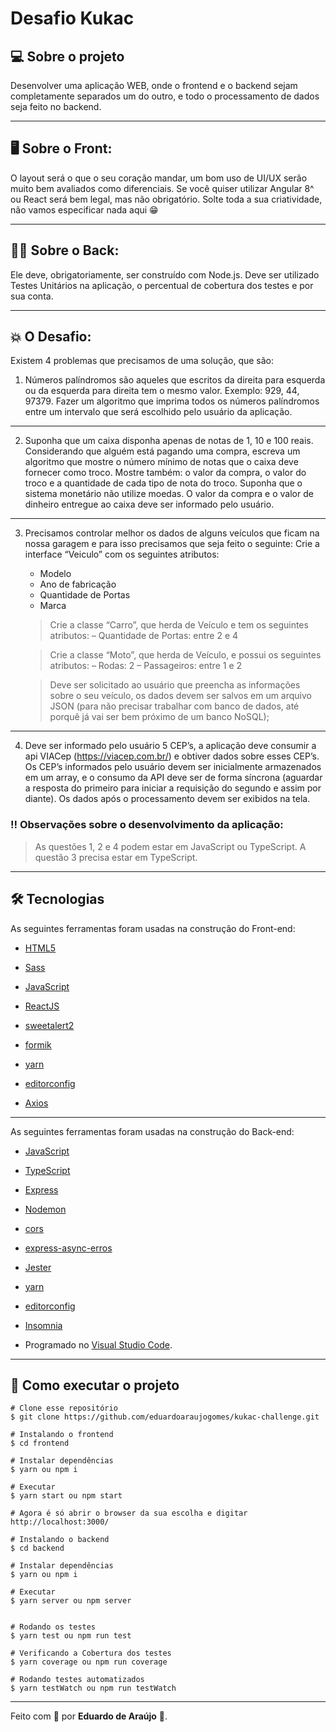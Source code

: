 # Desafio Kukac

## 💻 Sobre o projeto

Desenvolver uma aplicação WEB, onde o frontend e o backend sejam completamente separados um do outro, e todo o processamento de dados seja feito no backend.

_________

## 🖥 Sobre o Front:

O layout será o que o seu coração mandar, um bom uso de UI/UX serão muito bem avaliados como diferenciais. 
Se você quiser utilizar Angular 8^ ou React será bem legal, mas não obrigatório.
Solte toda a sua criatividade, não vamos especificar nada aqui 😁

_________

## 👨‍💻 Sobre o Back:

Ele deve, obrigatoriamente, ser construído com Node.js.
Deve ser utilizado Testes Unitários na aplicação, o percentual de cobertura dos testes e por sua conta.

_________

## 💥 O Desafio:
Existem 4 problemas que precisamos de uma solução, que são:

1. Números palíndromos são aqueles que escritos da direita para esquerda ou da esquerda para direita tem o mesmo valor. Exemplo: 929, 44, 97379.  Fazer um algoritmo que imprima todos os números palíndromos entre um intervalo que será escolhido pelo usuário da aplicação.
_________
2. Suponha que um caixa disponha apenas de notas de 1, 10 e 100 reais. Considerando que alguém está pagando uma compra, escreva um algoritmo que mostre o número mínimo de notas que o caixa deve fornecer como troco.
Mostre também: o valor da compra, o valor do troco e a quantidade de cada tipo de nota do troco. Suponha que o sistema monetário não utilize moedas.
O valor da compra e o valor de dinheiro entregue ao caixa deve ser informado pelo usuário.
_________
3. Precisamos controlar melhor os dados de alguns veículos que ficam na nossa garagem e para isso precisamos que seja feito o seguinte:
  Crie a interface “Veiculo” com os seguintes atributos:
   - Modelo
   - Ano de fabricação
   - Quantidade de Portas
   - Marca

    > Crie a classe “Carro”, que herda de Veículo e tem os seguintes atributos:
    – Quantidade de Portas: entre 2 e 4

    > Crie a classe “Moto”, que herda de Veículo, e possui os seguintes atributos:
    – Rodas: 2
    – Passageiros: entre 1 e 2

    > Deve ser solicitado ao usuário que preencha as informações sobre o seu veículo, os dados devem ser salvos em um arquivo JSON (para não precisar trabalhar com banco de dados, até porquê já vai ser bem próximo de um banco NoSQL);
_________
4. Deve ser informado pelo usuário 5 CEP’s, a aplicação deve consumir a api VIACep (https://viacep.com.br/) e obtiver dados sobre esses CEP’s. 
Os CEP’s informados pelo usuário devem ser inicialmente armazenados em um array, e o consumo da API deve ser de forma síncrona (aguardar a resposta do primeiro para iniciar a requisição do segundo e assim por diante).
Os dados após o processamento devem ser exibidos na tela.

### ‼ Observações sobre o desenvolvimento da aplicação:

>As questões 1, 2 e 4 podem estar em JavaScript ou TypeScript. A questão 3 precisa estar em TypeScript.

_________

## 🛠 Tecnologias

As seguintes ferramentas foram usadas na construção do Front-end:

 - [HTML5]
 - [Sass]
 - [JavaScript]

 - [ReactJS]
 - [sweetalert2]
 - [formik]
 
 - [yarn]
 - [editorconfig]
 - [Axios]

_________

As seguintes ferramentas foram usadas na construção do Back-end:
 
- [JavaScript]
- [TypeScript]

- [Express]
- [Nodemon]
- [cors]
- [express-async-erros]
- [Jester]

- [yarn]
- [editorconfig]

- [Insomnia]


- Programado no [Visual Studio Code].

_________

## 🚀 Como executar o projeto

    # Clone esse repositório
    $ git clone https://github.com/eduardoaraujogomes/kukac-challenge.git
    
    # Instalando o frontend
    $ cd frontend
    
    # Instalar dependências
    $ yarn ou npm i 
    
    # Executar
    $ yarn start ou npm start
    
    # Agora é só abrir o browser da sua escolha e digitar
    http://localhost:3000/
    
    # Instalando o backend
    $ cd backend
    
    # Instalar dependências
    $ yarn ou npm i 
    
    # Executar
    $ yarn server ou npm server
    
    
    # Rodando os testes
    $ yarn test ou npm run test
    
    # Verificando a Cobertura dos testes
    $ yarn coverage ou npm run coverage
    
    # Rodando testes automatizados
    $ yarn testWatch ou npm run testWatch
    
   
    
    

_________





Feito com 💙 por **Eduardo de Araújo** 👻.


[HTML5]: https://developer.mozilla.org/en-US/docs/Web/Guide/HTML/HTML5
[Sass]: https://sass-lang.com/ 
 
[JavaScript]: https://www.javascript.com/  
[TypeScript]: https://www.typescriptlang.org/

[Axios]: https://axios-http.com/docs/intro
[ReactJS]: https://reactjs.org/
[yarn]: https://yarnpkg.com/
[formik]: https://formik.org/
[editorconfig]: https://editorconfig.org/
[sweetalert2]: https://sweetalert2.github.io/
[Express]: https://expressjs.com/
[Nodemon]: https://www.npmjs.com/package/nodemon
[cors]: https://www.npmjs.com/package/cors
[express-async-erros]: https://www.npmjs.com/package/express-async-errors
[Insomnia]: https://insomnia.rest/
[Jester]: https://jestjs.io/


[Visual Studio Code]: https://code.visualstudio.com/ 
